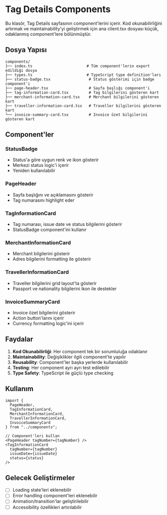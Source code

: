 # Tag Details Components

Bu klasör, Tag Details sayfasının component'lerini içerir. Kod okunabilirliğini artırmak ve maintainability'yi geliştirmek için ana client.tsx dosyası küçük, odaklanmış component'lere bölünmüştür.

## Dosya Yapısı

```
components/
├── index.ts                        # Tüm component'lerin export edildiği dosya
├── types.ts                        # TypeScript type definition'ları
├── status-badge.tsx                 # Status gösterimi için badge component'i
├── page-header.tsx                  # Sayfa başlığı component'i
├── tag-information-card.tsx         # Tag bilgilerini gösteren kart
├── merchant-information-card.tsx    # Merchant bilgilerini gösteren kart
├── traveller-information-card.tsx   # Traveller bilgilerini gösteren kart
└── invoice-summary-card.tsx         # Invoice özet bilgilerini gösteren kart
```

## Component'ler

### StatusBadge

- Status'a göre uygun renk ve ikon gösterir
- Merkezi status logic'i içerir
- Yeniden kullanılabilir

### PageHeader

- Sayfa başlığını ve açıklamasını gösterir
- Tag numarasını highlight eder

### TagInformationCard

- Tag numarası, issue date ve status bilgilerini gösterir
- StatusBadge component'ini kullanır

### MerchantInformationCard

- Merchant bilgilerini gösterir
- Adres bilgilerini formatting ile gösterir

### TravellerInformationCard

- Traveller bilgilerini grid layout'ta gösterir
- Passport ve nationality bilgilerini ikon ile destekler

### InvoiceSummaryCard

- Invoice özet bilgilerini gösterir
- Action button'larını içerir
- Currency formatting logic'ini içerir

## Faydalar

1. **Kod Okunabilirliği**: Her component tek bir sorumluluğa odaklanır
2. **Maintainability**: Değişiklikler ilgili component'te yapılır
3. **Reusability**: Component'ler başka yerlerde kullanılabilir
4. **Testing**: Her component ayrı ayrı test edilebilir
5. **Type Safety**: TypeScript ile güçlü type checking

## Kullanım

```tsx
import {
  PageHeader,
  TagInformationCard,
  MerchantInformationCard,
  TravellerInformationCard,
  InvoiceSummaryCard
} from "../components";

// Component'leri kullan
<PageHeader tagNumber={tagNumber} />
<TagInformationCard
  tagNumber={tagNumber}
  issueDate={issueDate}
  status={status}
/>
```

## Gelecek Geliştirmeler

- [ ] Loading state'leri eklenebilir
- [ ] Error handling component'leri eklenebilir
- [ ] Animation/transition'lar geliştirilebilir
- [ ] Accessibility özellikleri artırılabilir
